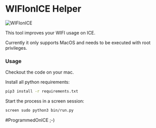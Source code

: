 WIFIonICE Helper
================

![WIFIonICE](https://server.tyrola.at/WIFIonICE.png)

This tool improves your WIFI usage on ICE.

Currently it only supports MacOS and needs to be executed with root privileges. 


### Usage

Checkout the code on your mac.

Install all python requirements:

```bash
pip3 install -r requirements.txt
```

Start the process in a screen session:

```bash
screen sudo python3 bin/run.py
```


\#ProgrammedOnICE ;-)
